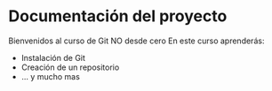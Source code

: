 # Documentación del proyecto

Bienvenidos al curso de Git NO desde cero
En este curso aprenderás:

- Instalación de Git
- Creación de un repositorio
- ... y mucho mas

